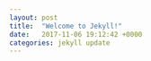 ```yaml
---
layout: post
title:  "Welcome to Jekyll!"
date:   2017-11-06 19:12:42 +0000
categories: jekyll update
---
```


